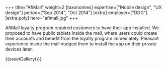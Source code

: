 +++
title="AfiMall"
weight=2
[taxonomies]
expertise=["Mobile design", "UX design"]
period=["Sep 2014", "Oct 2014"]
[extra]
employer=["DDG"]
[extra.poly]
hero="afimall.jpg"
+++

AfiMall loyalty program required customers to have their app installed. We proposed to have public tablets inside the mall, where users could create their accounts and benefit from the loyalty program immediately. Pleasant experience inside the mall nudged them to install the app on their private devices later.

{{assetGallery()}}